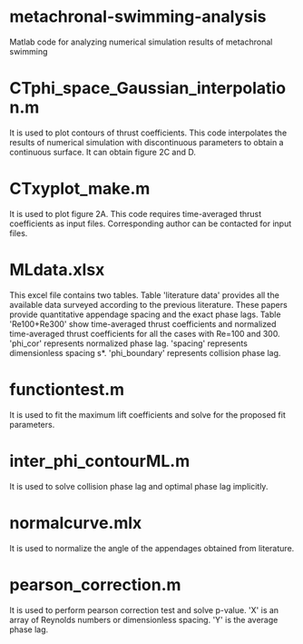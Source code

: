 # metachronal-swimming-analysis
Matlab code for analyzing numerical simulation results of metachronal swimming

# CTphi_space_Gaussian_interpolation.m 
It is used to plot contours of thrust coefficients. This code interpolates the results of numerical simulation with discontinuous parameters to obtain a continuous surface.
It can obtain figure 2C and D.

# CTxyplot_make.m
It is used to plot figure 2A. This code requires time-averaged thrust coefficients as input files. Corresponding author can be contacted for input files.

# MLdata.xlsx
This excel file contains two tables. Table 'literature data' provides all the available data surveyed according to the previous literature. These papers provide quantitative appendage spacing and the exact phase lags.
Table 'Re100+Re300' show time-averaged thrust coefficients and normalized time-averaged thrust coefficients for all the cases with Re=100 and 300. 
'phi_cor' represents normalized phase lag. 'spacing' represents dimensionless spacing s*. 'phi_boundary' represents collision phase lag.

# functiontest.m
It is used to fit the maximum lift coefficients and solve for the proposed fit parameters.

# inter_phi_contourML.m
It is used to solve collision phase lag and optimal phase lag implicitly.

# normalcurve.mlx
It is used to normalize the angle of the appendages obtained from literature.

# pearson_correction.m
It is used to perform pearson correction test and solve p-value. 'X' is an array of Reynolds numbers or dimensionless spacing. 'Y' is the average phase lag.
